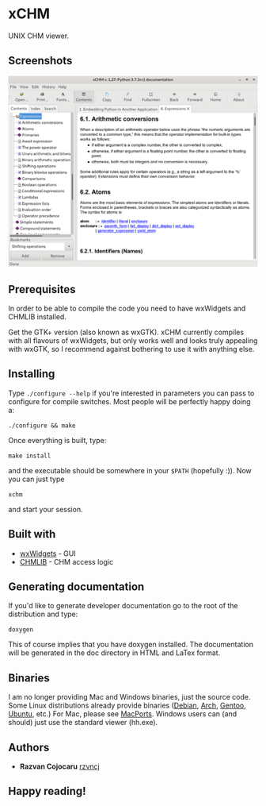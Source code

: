 # xCHM

UNIX CHM viewer.

## Screenshots

![Python documentation](./art/screenshot.png)

## Prerequisites

In order to be able to compile the code you need to have wxWidgets and
CHMLIB installed.

Get the GTK+ version (also known as wxGTK). xCHM currently compiles
with all flavours of wxWidgets, but only works well and looks truly
appealing with wxGTK, so I recommend against bothering to use it with
anything else.

## Installing

Type `./configure --help` if you're interested in parameters you can
pass to configure for compile switches. Most people will be perfectly
happy doing a:

```
./configure && make
```

Once everything is built, type:

```
make install
```

and the executable should be somewhere in your `$PATH` (hopefully :)).
Now you can just type

```
xchm
```

and start your session.

## Built with

* [wxWidgets](http://www.wxwidgets.org) - GUI
* [CHMLIB](http://www.jedrea.com/chmlib/) - CHM access logic

## Generating documentation

If you'd like to generate developer documentation go to the root
of the distribution and type:

```
doxygen
```

This of course implies that you have doxygen installed. The documentation
will be generated in the doc directory in HTML and LaTex format.

## Binaries

I am no longer providing Mac and Windows binaries, just the source code.
Some Linux distributions already provide binaries ([Debian](https://packages.debian.org/search?searchon=names&keywords=xchm),
[Arch](https://www.archlinux.org/packages/community/x86_64/xchm/),
[Gentoo](https://packages.gentoo.org/packages/app-text/xchm),
[Ubuntu](https://packages.ubuntu.com/search?keywords=xchm), etc.)
For Mac, please see [MacPorts](https://www.macports.org/ports.php?by=name&substr=xchm).
Windows users can (and should) just use the standard viewer (hh.exe).

## Authors

* **Razvan Cojocaru** [rzvncj](https://github.com/rzvncj)

## Happy reading!
